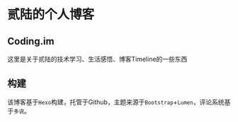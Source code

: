 # 贰陆的个人博客
## Coding.im
这里是关于贰陆的技术学习、生活感悟、博客Timeline的一些东西

## 构建
该博客基于`Hexo`构建，托管于Github，主题来源于`Bootstrap`+`Lumen`，评论系统基于`多说`。
